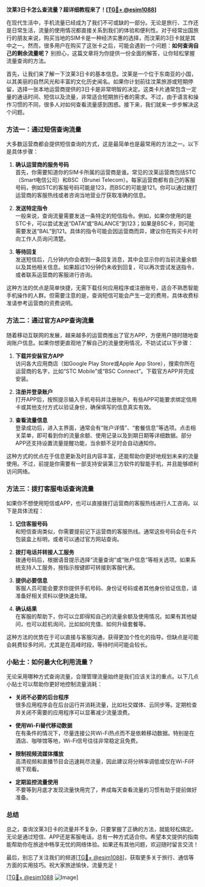 **汶莱3日卡怎么查流量？超详细教程来了！[[TG💪+ @esim1088](https://t.me/s/esim1088)]**

在现代生活中，手机流量已经成为了我们不可或缺的一部分。无论是旅行、工作还是日常生活，流量的使用情况都直接关系到我们的体验和便利性。对于经常出国旅行的朋友来说，购买当地的SIM卡是一种经济实惠的选择，而汶莱的3日卡就是其中之一。然而，很多用户在购买了这张卡之后，可能会遇到一个问题：**如何查询自己的剩余流量呢？** 别担心，这篇文章将为你提供一份全面的解答，让你轻松掌握流量查询的方法。

首先，让我们来了解一下汶莱3日卡的基本信息。汶莱是一个位于东南亚的小国，以其美丽的自然风光和丰富的文化历史闻名。如果你计划前往汶莱旅游或短期停留，选择一张本地运营商提供的3日卡是非常明智的决定。这类卡片通常包含一定量的通话时间、短信以及流量，非常适合短期旅行者的需求。不过，由于语言和操作习惯的不同，很多人对如何查看流量感到困惑。接下来，我们就来一步步解决这个问题。

### 方法一：通过短信查询流量

大多数运营商都会提供短信查询的方式，这是最简单也是最常用的方法之一。以下是具体步骤：

1. **确认运营商的服务号码**  
   首先，你需要知道你的SIM卡所属的运营商是谁。常见的汶莱运营商包括STC（Smart电信公司）和BSC（Brunei Telecom）。每家运营商都有自己的客服号码，例如STC的客服号码可能是123，而BSC的可能是121。你可以通过拨打运营商的客服热线或者咨询当地营业厅获取准确的信息。

2. **发送特定指令**  
   一般来说，查询流量需要发送一条特定的短信指令。例如，如果你使用的是STC卡，可以尝试发送“DATA”或“BALANCE”到123；如果是BSC卡，则可能需要发送“BAL”到121。具体的指令可能会因运营商而异，建议你在购买卡片时向工作人员询问清楚。

3. **等待回复**  
   发送短信后，几分钟内你会收到一条回复消息，其中会显示你的当前流量余额以及其他相关信息。如果超过10分钟仍未收到回复，可以再次尝试发送指令，或者联系运营商的客服进行咨询。

这种方法的优点是简单快捷，无需下载任何应用程序或注册账号，适合不熟悉智能手机操作的人群。但需要注意的是，查询短信可能会产生一定的费用，具体收费标准请参考运营商的资费说明。

### 方法二：通过官方APP查询流量

随着移动互联网的发展，越来越多的运营商推出了官方APP，方便用户随时随地查询账户信息。如果你想更直观地了解自己的流量使用情况，不妨试试以下步骤：

1. **下载并安装官方APP**  
   访问各大应用商店（如Google Play Store或Apple App Store），搜索你所在运营商的名字，比如“STC Mobile”或“BSC Connect”。下载官方APP并完成安装。

2. **注册并登录账户**  
   打开APP后，按照提示输入手机号码并注册账户。有些APP可能要求绑定信用卡或其他支付方式以验证身份，确保填写的信息真实有效。

3. **查看流量信息**  
   登录成功后，进入主界面，通常会有“账户详情”、“套餐信息”等选项。点击相关菜单，即可看到你的流量余额、使用记录以及到期日期等详细数据。部分APP还支持设置流量提醒功能，当余额不足时会自动通知你。

这种方式的优点在于信息更新及时且内容丰富，还能帮助你更好地规划未来的流量使用。不过，前提是你需要有一部支持安装第三方软件的智能手机，并且能够顺利访问网络。

### 方法三：拨打客服电话查询流量

如果你不想使用短信或APP，也可以直接拨打运营商的客服热线进行人工咨询。以下是具体流程：

1. **记住客服号码**  
   和短信查询类似，你需要提前记下运营商的客服热线。通常这些号码会在卡片包装盒上标明，或者可以通过官方网站查询。

2. **拨打电话并转接人工服务**  
   拨通号码后，根据语音提示选择“流量查询”或“账户信息”等相关选项。如果系统支持人工服务，按指示按键即可转接到客服代表。

3. **提供必要信息**  
   客服人员可能会要求你提供手机号码、身份证号码或者其他身份验证信息，请准备好相关资料以便快速处理。

4. **确认结果**  
   在客服的帮助下，你可以立即得知自己的流量余额及使用情况。如果有其他疑问，也可以趁机询问，比如如何充值、如何升级套餐等。

这种方法的优势在于可以直接与客服沟通，获得更加个性化的指导。但缺点是可能会耗费较多时间，尤其是在高峰时段，等待时间可能会较长。

### 小贴士：如何最大化利用流量？

无论采用哪种方式查询流量，合理管理流量始终是我们应该关注的重点。以下几点小贴士可以帮助你更好地控制流量消耗：

- **关闭不必要的后台程序**  
  很多应用程序会在后台运行并消耗流量，比如社交媒体、云同步等。定期检查并关闭不需要的应用程序可以显著减少流量浪费。

- **使用Wi-Fi替代移动数据**  
  在有条件的情况下，尽量连接公共Wi-Fi热点而不是依赖移动数据。特别是在酒店、咖啡馆等地，Wi-Fi信号往往非常稳定且免费。

- **限制视频流媒体播放**  
  高清视频和直播节目会迅速耗尽流量，因此建议将分辨率调低或仅在Wi-Fi环境下观看。

- **定期监控流量使用**  
  不要等到月底才发现流量快用完了，养成每天查看流量的习惯有助于提前做好准备。

### 总结

总之，查询汶莱3日卡的流量并不复杂，只要掌握了正确的方法，就能轻松搞定。无论是通过短信、APP还是客服电话，总有一种方式适合你。希望本文提供的指南能帮助你在旅途中畅享无忧的网络体验。如果还有其他问题，欢迎随时留言交流！

最后，别忘了关注我们的频道[[TG💪+ @esim1088](https://t.me/s/esim1088)]，获取更多关于旅行、通信等方面的实用技巧。祝大家旅途愉快，流量充足！

[[TG💪+ @esim1088](https://t.me/s/esim1088) ![Image](https://i.postimg.cc/4NQfJmqS/Snipaste-2025-05-13-00-14-12.png)]